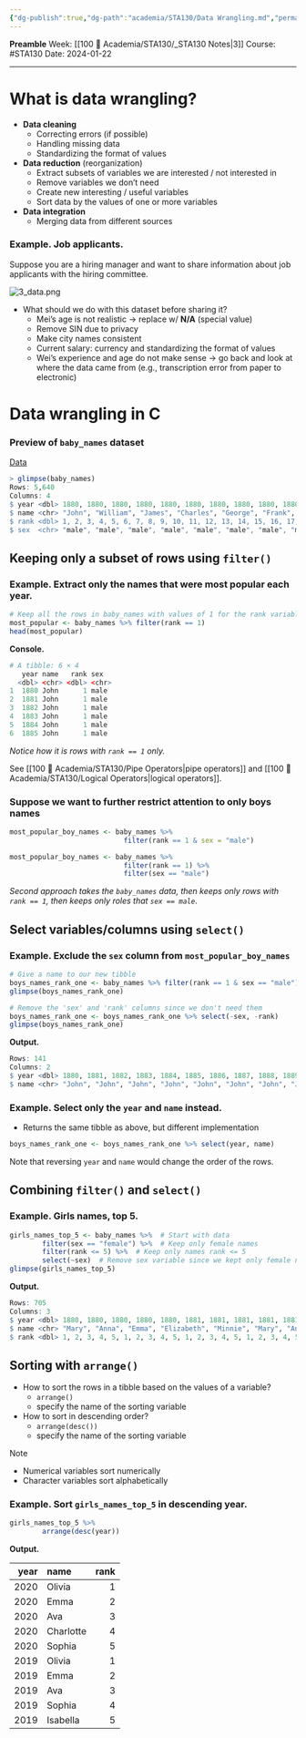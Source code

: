 ```yaml
---
{"dg-publish":true,"dg-path":"academia/STA130/Data Wrangling.md","permalink":"/academia/sta-130/data-wrangling/","created":"2024-01-22T13:55:20.997-05:00","updated":"2024-01-23T19:02:10.915-05:00"}
---
```


**Preamble**
Week: [[100 📒 Academia/STA130/_STA130 Notes\|3]]
Course: #STA130
Date: 2024-01-22

---
# What is data wrangling?

- **Data cleaning**
	- Correcting errors (if possible)
	- Handling missing data
	- Standardizing the format of values
- **Data reduction** (reorganization)
	- Extract subsets of variables we are interested / not interested in
	- Remove variables we don’t need
	- Create new interesting / useful variables
	- Sort data by the values of one or more variables
- **Data integration**
	- Merging data from different sources

### Example. Job applicants.
Suppose you are a hiring manager and want to share information about job applicants with the hiring committee.

![3_data.png](/img/user/Files/sta130/3_data.png)

- What should we do with this dataset before sharing it?
	- Mei’s age is not realistic → replace w/ **N/A** (special value)
	- Remove SIN due to privacy
	- Make city names consistent
	- Current salary: currency and standardizing the format of values
	- Wei’s experience and age do not make sense → go back and look at where the data came from (e.g., transcription error from paper to electronic)

# Data wrangling in C

### Preview of `baby_names` dataset

[Data](https://www.openintro.org/data/index.php?data=baby_names)
```r
> glimpse(baby_names)
Rows: 5,640
Columns: 4
$ year <dbl> 1880, 1880, 1880, 1880, 1880, 1880, 1880, 1880, 1880, 1880, 188…
$ name <chr> "John", "William", "James", "Charles", "George", "Frank", "Jose…
$ rank <dbl> 1, 2, 3, 4, 5, 6, 7, 8, 9, 10, 11, 12, 13, 14, 15, 16, 17, 18, …
$ sex  <chr> "male", "male", "male", "male", "male", "male", "male", "male",…
```

## Keeping only a subset of rows using `filter()`

### Example. Extract only the names that were most popular each year.

```r
# Keep all the rows in baby_names with values of 1 for the rank variable
most_popular <- baby_names %>% filter(rank == 1)
head(most_popular)
```

**Console.**

```r
# A tibble: 6 × 4
   year name   rank sex  
  <dbl> <chr> <dbl> <chr>
1  1880 John      1 male 
2  1881 John      1 male 
3  1882 John      1 male 
4  1883 John      1 male 
5  1884 John      1 male 
6  1885 John      1 male 
```

*Notice how it is rows with `rank == 1` only.*

See [[100 📒 Academia/STA130/Pipe Operators\|pipe operators]] and [[100 📒 Academia/STA130/Logical Operators\|logical operators]].

### Suppose we want to further restrict attention to only boys names

```r
most_popular_boy_names <- baby_names %>%
							filter(rank == 1 & sex = "male")
```

```r
most_popular_boy_names <- baby_names %>%
							filter(rank == 1) %>%
							filter(sex == "male")
```
*Second approach takes the `baby_names` data, then keeps only rows with `rank == 1`, then keeps only roles that `sex == male`*.
## Select variables/columns using `select()`

### Example. Exclude the `sex` column from `most_popular_boy_names`

```r
# Give a name to our new tibble
boys_names_rank_one <- baby_names %>% filter(rank == 1 & sex == "male")
glimpse(boys_names_rank_one)

# Remove the 'sex' and 'rank' columns since we don't need them
boys_names_rank_one <- boys_names_rank_one %>% select(-sex, -rank)
glimpse(boys_names_rank_one)
```

**Output.**

```r
Rows: 141
Columns: 2
$ year <dbl> 1880, 1881, 1882, 1883, 1884, 1885, 1886, 1887, 1888, 1889, 1…
$ name <chr> "John", "John", "John", "John", "John", "John", "John", "John…
```

### Example. Select only the `year` and `name` instead.

- Returns the same tibble as above, but different implementation

```r
boys_names_rank_one <- boys_names_rank_one %>% select(year, name)
```

Note that reversing `year` and `name` would change the order of the rows.

## Combining `filter()` and `select()`

### Example. Girls names, top 5.

```r
girls_names_top_5 <- baby_names %>%  # Start with data
		filter(sex == "female") %>%  # Keep only female names
		filter(rank <= 5) %>%  # Keep only names rank <= 5
		select(~sex)  # Remove sex variable since we kept only female names
glimpse(girls_names_top_5)
```

**Output.**

```r
Rows: 705
Columns: 3
$ year <dbl> 1880, 1880, 1880, 1880, 1880, 1881, 1881, 1881, 1881, 1881, 1…
$ name <chr> "Mary", "Anna", "Emma", "Elizabeth", "Minnie", "Mary", "Anna"…
$ rank <dbl> 1, 2, 3, 4, 5, 1, 2, 3, 4, 5, 1, 2, 3, 4, 5, 1, 2, 3, 4, 5, 1…
```

## Sorting with `arrange()`

- How to sort the rows in a tibble based on the values of a variable?
	- `arrange()`
	- specify the name of the sorting variable
- How to sort in descending order?
	- `arrange(desc())`
	- specify the name of the sorting variable

> [!note] 
> - Numerical variables sort numerically
> - Character variables sort alphabetically

### Example. Sort `girls_names_top_5` in descending year.

```r
girls_names_top_5 %>%
		arrange(desc(year))
```

**Output.**

| year | name | rank |
| ---: | :--- | ---: |
| 2020 | Olivia | 1 |
| 2020 | Emma | 2 |
| 2020 | Ava | 3 |
| 2020 | Charlotte | 4 |
| 2020 | Sophia | 5 |
| 2019 | Olivia | 1 |
| 2019 | Emma | 2 |
| 2019 | Ava | 3 |
| 2019 | Sophia | 4 |
| 2019 | Isabella | 5 |
